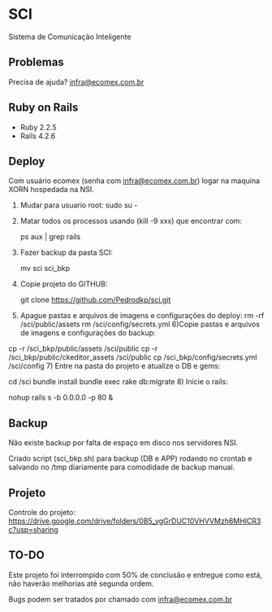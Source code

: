 SCI
================

Sistema de Comunicação Inteligente

Problemas
-------------

Precisa de ajuda? infra@ecomex.com.br

Ruby on Rails
-------------

- Ruby 2.2.5
- Rails 4.2.6

Deploy
-------------

Com usuário ecomex (senha com infra@ecomex.com.br) logar na maquina XORN hospedada na NSI.
1) Mudar para usuario root: 
      sudo su -
2) Matar todos os processos usando (kill -9 xxx) que encontrar com:

   ps aux | grep rails
3) Fazer backup da pasta SCI:

   mv sci sci_bkp
4) Copie projeto do GITHUB:

   git clone https://github.com/Pedrodkp/sci.git   
5) Apague pastas e arquivos de imagens e configurações do deploy:
      rm -rf /sci/public/assets
      rm /sci/config/secrets.yml
6)Copie pastas e arquivos de imagens e configurações do backup:

  cp -r /sci_bkp/public/assets /sci/public
  cp -r /sci_bkp/public/ckeditor_assets /sci/public
  cp /sci_bkp/config/secrets.yml /sci/config
7) Entre na pasta do projeto e atualize o DB e gems:

  cd /sci
  bundle install
  bundle exec rake db:migrate
8) Inicie o rails:

  nohup rails s -b 0.0.0.0 -p 80 &

Backup
-------------

Não existe backup por falta de espaço em disco nos servidores NSI.

Criado script (sci_bkp.sh) para backup (DB e APP) rodando no crontab e salvando no /tmp diariamente para comodidade de backup manual.

Projeto
-------------

Controle do projeto:
https://drive.google.com/drive/folders/0B5_vgGrDUC10VHVVMzh6MHlCR3c?usp=sharing

TO-DO
-------------

Este projeto foi interrompido com 50% de conclusão e entregue como está, não haverão melhorias até segunda ordem.

Bugs podem ser tratados por chamado com infra@ecomex.com.br